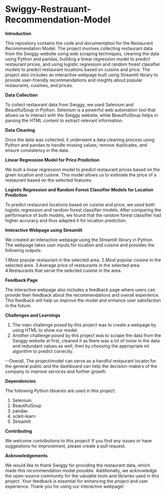 # Swiggy-Restrauant-Recommendation-Model

**Introduction**

This repository contains the code and documentation for the Restaurant Recommendation Model. The project involves collecting restaurant data from the Swiggy website using web scraping techniques, cleaning the data using Python and pandas, building a linear regression model to predict restaurant prices, and using logistic regression and random forest classifier models to predict restaurant locations based on cuisine and price. The project also includes an interactive webpage built using Streamlit library to provide user-friendly recommendations and insights about popular restaurants, cuisines, and prices.

**Data Collection**

To collect restaurant data from Swiggy, we used Selenium and BeautifulSoup in Python. Selenium is a powerful web automation tool that allows us to interact with the Swiggy website, while BeautifulSoup helps in parsing the HTML content to extract relevant information.

**Data Cleaning**

Once the data was collected, it underwent a data cleaning process using Python and pandas to handle missing values, remove duplicates, and ensure consistency in the data.

**Linear Regression Model for Price Prediction**

We built a linear regression model to predict restaurant prices based on the given location and cuisine. This model allows us to estimate the price of a restaurant based on the selected features.

**Logistic Regression and Random Forest Classifier Models for Location Prediction**

To predict restaurant locations based on cuisine and price, we used both logistic regression and random forest classifier models. After comparing the performance of both models, we found that the random forest classifier had higher accuracy and thus adapted it for location prediction.

**Interactive Webpage using Streamlit**

We created an interactive webpage using the Streamlit library in Python. The webpage takes user inputs for location and cuisine and provides the following outputs:

1.Most popular restaurant in the selected area.
2.Most popular cuisine in the selected area.
3.Average price of restaurants in the selected area.
4.Restaurants that serve the selected cuisine in the area.

**Feedback Page**

The interactive webpage also includes a feedback page where users can provide their feedback about the recommendations and overall experience. This feedback will help us improve the model and enhance user satisfaction in the future.

**Challenges and Learnings**

1. The main challenge posed by this project was to create a webpage by using HTML to show our model.
2. Another challenge posed by this project was to scrape the data from the Swiggy website at first, cleaned it as there was a lot of noise in the data and redundant values as well, then by choosing the appropriate ml algorithm to predict correctly.

--Overall, The project/model can serve as a handful restaurant locator for the general public and the dashboard can help the decision-makers of the company to improve services and further growth. 

**Dependencies**

The following Python libraries are used in this project:

1. Selenium
2. BeautifulSoup
3. pandas
4. scikit-learn
5. Streamlit

**Contributing**

We welcome contributions to this project! If you find any issues or have suggestions for improvement, please create a pull request.

**Acknowledgements**

We would like to thank Swiggy for providing the restaurant data, which made this recommendation model possible. Additionally, we acknowledge the open-source community for the valuable tools and libraries used in this project. Your feedback is essential for enhancing the project and user experience. Thank you for using our interactive webpage!


